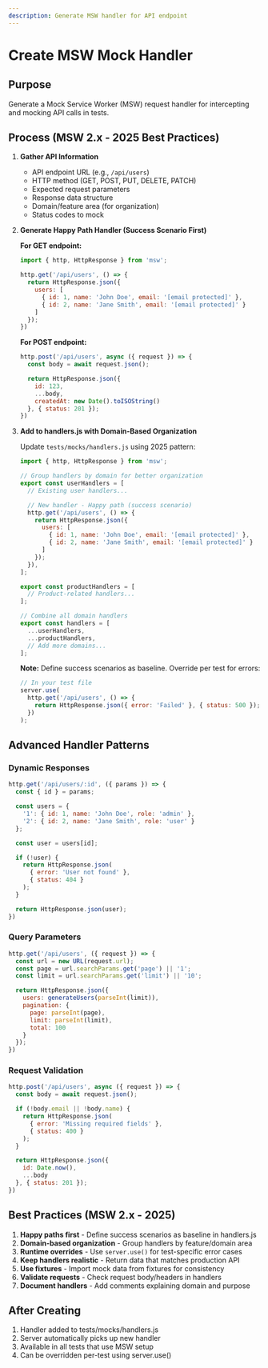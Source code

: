 ```yaml
---
description: Generate MSW handler for API endpoint
---
```


# Create MSW Mock Handler

## Purpose
Generate a Mock Service Worker (MSW) request handler for intercepting and mocking API calls in tests.

## Process (MSW 2.x - 2025 Best Practices)

1. **Gather API Information**
   - API endpoint URL (e.g., `/api/users`)
   - HTTP method (GET, POST, PUT, DELETE, PATCH)
   - Expected request parameters
   - Response data structure
   - Domain/feature area (for organization)
   - Status codes to mock

2. **Generate Happy Path Handler (Success Scenario First)**

   **For GET endpoint:**
   ```javascript
   import { http, HttpResponse } from 'msw';

   http.get('/api/users', () => {
     return HttpResponse.json({
       users: [
         { id: 1, name: 'John Doe', email: '[email protected]' },
         { id: 2, name: 'Jane Smith', email: '[email protected]' }
       ]
     });
   })
   ```

   **For POST endpoint:**
   ```javascript
   http.post('/api/users', async ({ request }) => {
     const body = await request.json();

     return HttpResponse.json({
       id: 123,
       ...body,
       createdAt: new Date().toISOString()
     }, { status: 201 });
   })
   ```

3. **Add to handlers.js with Domain-Based Organization**

   Update `tests/mocks/handlers.js` using 2025 pattern:

   ```javascript
   import { http, HttpResponse } from 'msw';

   // Group handlers by domain for better organization
   export const userHandlers = [
     // Existing user handlers...

     // New handler - Happy path (success scenario)
     http.get('/api/users', () => {
       return HttpResponse.json({
         users: [
           { id: 1, name: 'John Doe', email: '[email protected]' },
           { id: 2, name: 'Jane Smith', email: '[email protected]' }
         ]
       });
     }),
   ];

   export const productHandlers = [
     // Product-related handlers...
   ];

   // Combine all domain handlers
   export const handlers = [
     ...userHandlers,
     ...productHandlers,
     // Add more domains...
   ];
   ```

   **Note:** Define success scenarios as baseline. Override per test for errors:
   ```javascript
   // In your test file
   server.use(
     http.get('/api/users', () => {
       return HttpResponse.json({ error: 'Failed' }, { status: 500 });
     })
   );
   ```

## Advanced Handler Patterns

### Dynamic Responses

```javascript
http.get('/api/users/:id', ({ params }) => {
  const { id } = params;

  const users = {
    '1': { id: 1, name: 'John Doe', role: 'admin' },
    '2': { id: 2, name: 'Jane Smith', role: 'user' }
  };

  const user = users[id];

  if (!user) {
    return HttpResponse.json(
      { error: 'User not found' },
      { status: 404 }
    );
  }

  return HttpResponse.json(user);
})
```

### Query Parameters

```javascript
http.get('/api/users', ({ request }) => {
  const url = new URL(request.url);
  const page = url.searchParams.get('page') || '1';
  const limit = url.searchParams.get('limit') || '10';

  return HttpResponse.json({
    users: generateUsers(parseInt(limit)),
    pagination: {
      page: parseInt(page),
      limit: parseInt(limit),
      total: 100
    }
  });
})
```

### Request Validation

```javascript
http.post('/api/users', async ({ request }) => {
  const body = await request.json();

  if (!body.email || !body.name) {
    return HttpResponse.json(
      { error: 'Missing required fields' },
      { status: 400 }
    );
  }

  return HttpResponse.json({
    id: Date.now(),
    ...body
  }, { status: 201 });
})
```

## Best Practices (MSW 2.x - 2025)

1. **Happy paths first** - Define success scenarios as baseline in handlers.js
2. **Domain-based organization** - Group handlers by feature/domain area
3. **Runtime overrides** - Use `server.use()` for test-specific error cases
4. **Keep handlers realistic** - Return data that matches production API
5. **Use fixtures** - Import mock data from fixtures for consistency
6. **Validate requests** - Check request body/headers in handlers
7. **Document handlers** - Add comments explaining domain and purpose

## After Creating

1. Handler added to tests/mocks/handlers.js
2. Server automatically picks up new handler
3. Available in all tests that use MSW setup
4. Can be overridden per-test using server.use()
